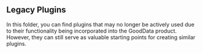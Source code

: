 ## Legacy Plugins

In this folder, you can find plugins that may no longer be actively used due to their functionality being incorporated into the GoodData product. However, they can still serve as valuable starting points for creating similar plugins.
